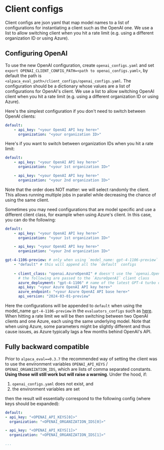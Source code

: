 # Client configs

Client configs are json yaml that map model names to a list of configurations for instantiating a client such as the OpenAI one. 
We use a list to allow switching client when you hit a rate limit (e.g. using a different organization ID or using Azure). 

## Configuring OpenAI

To use the new OpenAI configuration, create `openai_configs.yaml` and set `export OPENAI_CLIENT_CONFIG_PATH=<path to openai_configs.yaml>`, by default the path is `<alpaca_eval_path>/client_configs/openai_configs.yaml`. The configuration should be a dictionary whose values are a list of configurations for OpenAI's client. We use a list to allow switching OpenAI client when you hit a rate limit (e.g. using a different organization ID or using Azure).

Here's the simplest configuration if you don't need to switch between OpenAI clients:

```yaml
default:
    - api_key: "<your OpenAI API key here>"
      organization: "<your organization ID>"
```


Here's if you want to switch between organization IDs when you hit a rate limit:

```yaml
default:
    - api_key: "<your OpenAI API key here>"
      organization: "<your 1st organization ID>"

    - api_key: "<your OpenAI API key here>"
      organization: "<your 2nd organization ID>"
```

Note that the order does NOT matter: we will select randomly the client. This allows running multiple jobs in parallel while decreasing the chance of using the same client.  

Sometimes you may need configurations that are model specific and use a different client class, for example when using Azure's client. In this case, you can do the following:


```yaml
default:
    - api_key: "<your OpenAI API key here>"
      organization: "<your 1st organization ID>"

    - api_key: "<your OpenAI API key here>"
      organization: "<your 2nd organization ID>"

gpt-4-1106-preview: # only when using `model_name: gpt-4-1106-preview` which is AlpacaEval2's model name
    - "default" # this will append all the `default` configs
    
    - client_class: "openai.AzureOpenAI" # doesn't use the `openai.OpenAI` client class
      # the following are passed to the `AzureOpenAI` client class
      azure_deployment: "gpt-4-1106" # name of the latest GPT-4 turbo on azure change as needed
      api_key: "<your Azure OpenAI API key here>"
      azure_endpoint: "<your Azure OpenAI API base here>"
      api_version: "2024-03-01-preview"
```


Here the configurations will be appended to `default` when using the model_name `gpt-4-1106-preview` in the `evaluators_configs` such as [here](https://github.com/tatsu-lab/alpaca_eval/blob/main/src/alpaca_eval/evaluators_configs/alpaca_eval_gpt4/configs.yaml#L6). When hitting a rate limit we will be then switching between two OpenAI clients and one Azure, each using the same underlying model. Note that when using Azure, some parameters might be slightly different and thus cause issues, as Azure typically lags a few months behind OpenAI's API. 

## Fully backward compatible

Prior to `alpaca_eval==0.3.7` the recommended way of setting the client was to use the environment variables `OPENAI_API_KEYS` / `OPENAI_ORGANIZATION_IDS`, which are lists of comma separated constants. **Using those will still work but will raise a warning**. Under the hood, if:
1. `openai_configs.yaml` does not exist, and
2. the environment variables are set

then the result will essentially correspond to the following config (where keys should be expanded):

```yaml
default:
- api_key: "<OPENAI_API_KEYS[0]>"
  organization: "<OPENAI_ORGANIZATION_IDS[0]>"

- api_key: "<OPENAI_API_KEYS[1]>"
  organization: "<OPENAI_ORGANIZATION_IDS[1]>"

...
```
